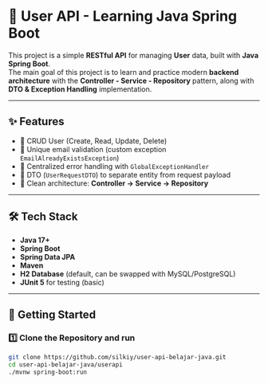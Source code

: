 # 👤 User API - Learning Java Spring Boot

This project is a simple **RESTful API** for managing **User** data, built with **Java Spring Boot**.  
The main goal of this project is to learn and practice modern **backend architecture** with the **Controller - Service - Repository** pattern, along with **DTO & Exception Handling** implementation.

---

## ✨ Features
- 🔹 CRUD User (Create, Read, Update, Delete)
- 🔹 Unique email validation (custom exception `EmailAlreadyExistsException`)
- 🔹 Centralized error handling with `GlobalExceptionHandler`
- 🔹 DTO (`UserRequestDTO`) to separate entity from request payload
- 🔹 Clean architecture: **Controller → Service → Repository**

---

## 🛠️ Tech Stack
- **Java 17+**
- **Spring Boot**
- **Spring Data JPA**
- **Maven**
- **H2 Database** (default, can be swapped with MySQL/PostgreSQL)
- **JUnit 5** for testing (basic)

---

## 🚀 Getting Started

### 1️⃣ Clone the Repository and run
```bash
git clone https://github.com/silkiy/user-api-belajar-java.git
cd user-api-belajar-java/userapi
./mvnw spring-boot:run
